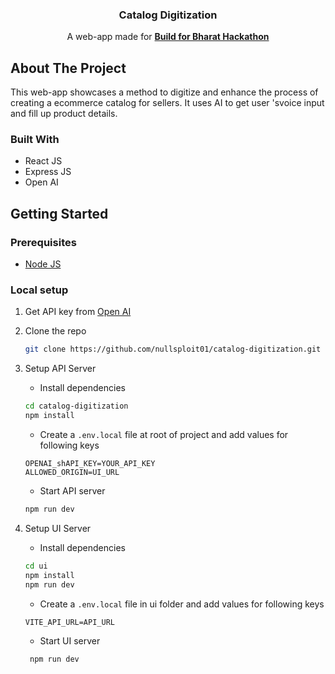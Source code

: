 <div align="center">
  <h3 align="center">Catalog Digitization</h3>
  <p align="center">
    A web-app made for <a href="https://hack2skill.com/build-for-bharat-hackathon-ondc-google-cloud"><strong>Build for Bharat Hackathon</strong></a>
</div>

## About The Project

This web-app showcases a method to digitize and enhance the process of creating a ecommerce catalog for sellers. It uses AI to get user 'svoice input and fill up product details.

### Built With

- React JS
- Express JS
- Open AI

## Getting Started

### Prerequisites

- [Node JS](https://nodejs.org/)

### Local setup

1. Get API key from [Open AI](https://openai.com)
2. Clone the repo
   ```sh
   git clone https://github.com/nullsploit01/catalog-digitization.git
   ```
3. Setup API Server

   - Install dependencies

   ```sh
   cd catalog-digitization
   npm install
   ```

   - Create a `.env.local` file at root of project and add values for following keys

   ```
   OPENAI_shAPI_KEY=YOUR_API_KEY
   ALLOWED_ORIGIN=UI_URL
   ```

   - Start API server

   ```sh
   npm run dev
   ```

4. Setup UI Server
   - Install dependencies
   ```sh
   cd ui
   npm install
   npm run dev
   ```
   - Create a `.env.local` file in ui folder and add values for following keys
   ```
   VITE_API_URL=API_URL
   ```
   - Start UI server
   ```sh
   	npm run dev
   ```

